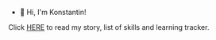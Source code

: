 - 👋 Hi, I'm Konstantin!

Click [HERE](https://github.com/kvarlamov/My_IT_Way) to read my story, list of skills and learning tracker.
